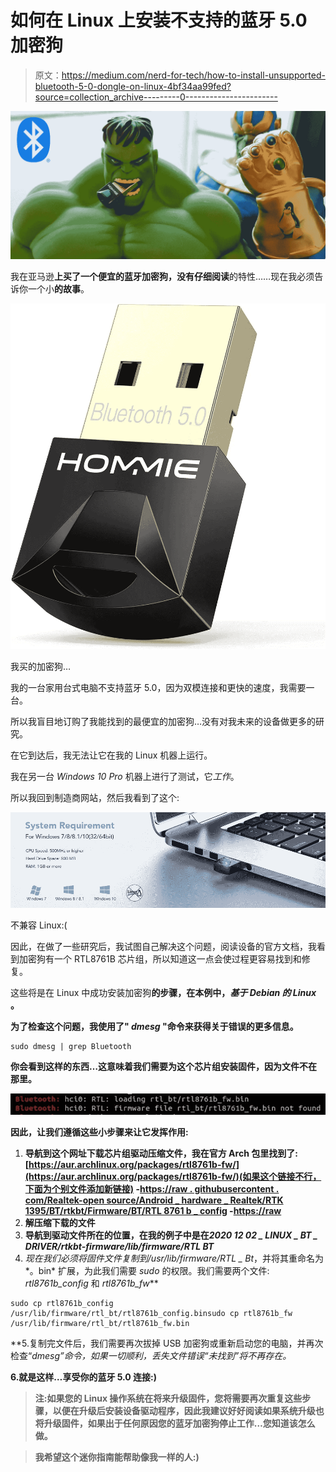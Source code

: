 # 如何在 Linux 上安装不支持的蓝牙 5.0 加密狗

> 原文：<https://medium.com/nerd-for-tech/how-to-install-unsupported-bluetooth-5-0-dongle-on-linux-4bf34aa99fed?source=collection_archive---------0----------------------->

![](img/d35551379db41ed9c7ce3fa0be650ce8.png)

我在亚马逊**上买了一个便宜的蓝牙加密狗，没有仔细阅读**的特性……现在我必须告诉你一个小**的故事**。

![](img/69e0152149a135e507879477ccb991d0.png)

我买的加密狗…

我的一台家用台式电脑不支持蓝牙 5.0，因为双模连接和更快的速度，我需要一台。

所以我盲目地订购了我能找到的最便宜的加密狗…没有对我未来的设备做更多的研究。

在它到达后，我无法让它在我的 Linux 机器上运行。

我在另一台 *Windows 10 Pro* 机器上进行了测试，它*工作*。

所以我回到制造商网站，然后我看到了这个:

![](img/9ee8561424791acf16fe57a4cacbd2d6.png)

不兼容 Linux:(

因此，在做了一些研究后，我试图自己解决这个问题，阅读设备的官方文档，我看到加密狗有一个 RTL8761B 芯片组，所以知道这一点会使过程更容易找到和修复。

这些将是在 Linux 中成功安装加密狗**的步骤，在本例中，*基于 Debian 的 Linux* 。**

**为了检查这个问题，我使用了" *dmesg* "命令来获得关于错误的更多信息。**

```
sudo dmesg | grep Bluetooth
```

**你会看到这样的东西…这意味着我们需要为这个芯片组安装固件，因为文件不在那里。**

**![](img/bf2714846537d449b043953d46753496.png)**

**因此，让我们遵循这些小步骤来让它发挥作用:**

1.  **导航到这个网址下载芯片组驱动压缩文件，我在官方 Arch 包里找到了:[https://aur.archlinux.org/packages/rtl8761b-fw/](https://aur.archlinux.org/packages/rtl8761b-fw/)(如果这个链接不行，下面为个别文件添加新链接)
    -[https://raw . githubusercontent . com/Realtek-open source/Android _ hardware _ Realtek/RTK 1395/BT/rtkbt/Firmware/BT/RTL 8761 b _ config](https://raw.githubusercontent.com/Realtek-OpenSource/android_hardware_realtek/rtk1395/bt/rtkbt/Firmware/BT/rtl8761b_config)
    -[https://raw](https://raw.githubusercontent.com/Realtek-OpenSource/android_hardware_realtek/rtk1395/bt/rtkbt/Firmware/BT/rtl8761b_fw)**
2.  **解压缩下载的文件**
3.  **导航到驱动文件所在的位置，在我的例子中是在*2020 12 02 _ LINUX _ BT _ DRIVER/rtkbt-firmware/lib/firmware/RTL BT***
4.  **现在我们必须将固件文件复制到*/usr/lib/firmware/RTL _ Bt*，并将其重命名为*。bin* 扩展，为此我们需要 *sudo* 的权限。我们需要两个文件: *rtl8761b_config* 和 *rtl8761b_fw***

```
sudo cp rtl8761b_config /usr/lib/firmware/rtl_bt/rtl8761b_config.binsudo cp rtl8761b_fw /usr/lib/firmware/rtl_bt/rtl8761b_fw.bin
```

**5.复制完文件后，我们需要再次拔掉 USB 加密狗或重新启动您的电脑，并再次检查“*dmesg”*命令，如果一切顺利，丢失文件错误“*未找到*”将不再存在。**

**6.就是这样…享受你的蓝牙 5.0 连接:)**

> **注:如果您的 Linux 操作系统在将来升级固件，您将需要再次重复这些步骤，以便在升级后安装设备驱动程序，因此我建议好好阅读如果系统升级也将升级固件，如果出于任何原因您的蓝牙加密狗停止工作…您知道该怎么做。**

> **我希望这个迷你指南能帮助像我一样的人:)**